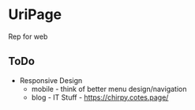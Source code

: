 # UriPage
Rep for web

## ToDo
- Responsive Design 
    - mobile - think of better menu design/navigation
    - blog - IT Stuff - https://chirpy.cotes.page/
